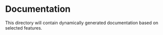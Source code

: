 # Documentation

This directory will contain dynamically generated documentation based on selected features.
